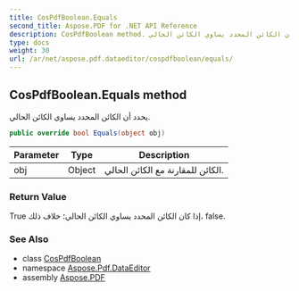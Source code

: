 ```yaml
---
title: CosPdfBoolean.Equals
second_title: Aspose.PDF for .NET API Reference
description: CosPdfBoolean method. يحدد أن الكائن المحدد يساوي الكائن الحالي
type: docs
weight: 30
url: /ar/net/aspose.pdf.dataeditor/cospdfboolean/equals/
---
```

## CosPdfBoolean.Equals method

يحدد أن الكائن المحدد يساوي الكائن الحالي.

```csharp
public override bool Equals(object obj)
```

| Parameter | Type | Description |
| --- | --- | --- |
| obj | Object | الكائن للمقارنة مع الكائن الحالي. |

### Return Value

True إذا كان الكائن المحدد يساوي الكائن الحالي؛ خلاف ذلك، false.

### See Also

* class [CosPdfBoolean](../)
* namespace [Aspose.Pdf.DataEditor](../../../aspose.pdf.dataeditor/)
* assembly [Aspose.PDF](../../../)